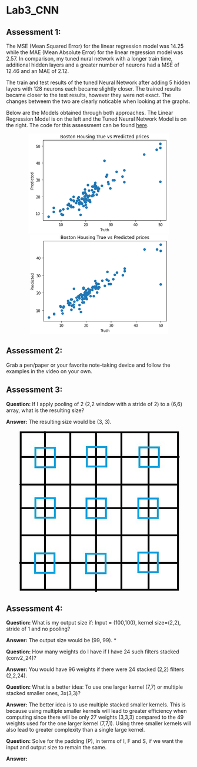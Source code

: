 # Lab3_CNN

## Assessment 1:

  The MSE (Mean Squared Error) for the linear regression model was 14.25 while the MAE (Mean Absolute Error) for the linear regression model was 2.57. In comparison, my tuned nural network with a longer train time, additional hidden layers and a greater number of neurons had a MSE of 12.46 and an MAE of 2.12.

  The train and test results of the tuned Neural Network after adding 5 hidden layers with 128 neurons each became slightly closer. The trained results became closer to the test results, however they were not exact. The changes betweem the two are clearly noticable when looking at the graphs.
  
  Below are the Models obtained through both approaches. The Linear Regression Model is on the left and the Tuned Neural Network Model is on the right. The code for this assessment can be found [here](https://github.com/serpawatwit/Lab3_CNN/blob/main/Boston_housing_dense_NN_using_Keras_pipeline.ipynb).


<p align="center">
  <img src="Linear_Regression_Model.PNG">
  <img src="Tuned_Neural_Network.PNG">
</p>

## Assessment 2:

  Grab a pen/paper or your favorite note-taking device and follow the examples in the video on your own.  
  
## Assessment 3:

  **Question:** If I apply pooling of 2 (2,2 window with a stride of 2) to a (6,6) array, what is the resulting size?
  
  **Answer:** The resulting size would be (3, 3).
  
<p align="center">
  <img src="A3.JPG">
</p> 
  
## Assessment 4:

  **Question:** What is my output size if: Input = (100,100), kernel size=(2,2), stride of 1 and no pooling? 
  
  **Answer:**  The output size would be (99, 99). *
  
  **Question:** How many weights do I have if I have 24 such filters stacked (conv2_24)?
  
  **Answer:**  You would have 96 weights if there were 24 stacked (2,2) filters (2,2,24).
  
  **Question:** What is a better idea: To use one larger kernel (7,7) or multiple stacked smaller ones, 3x(3,3)? 
  
  **Answer:**  The better idea is to use multiple stacked smaller kernels. This is because using multiple smaller kernels will lead to greater efficiency when computing since there will be only 27 weights (3,3,3) compared to the 49 weights used for the one larger kernel (7,7,1). Using three smaller kernels will also lead to greater complexity than a single large kernel.
  
  **Question:** Solve for the padding (P), in terms of I, F and S, if we want the input and output size to remain the same. 
  
  **Answer:** 

